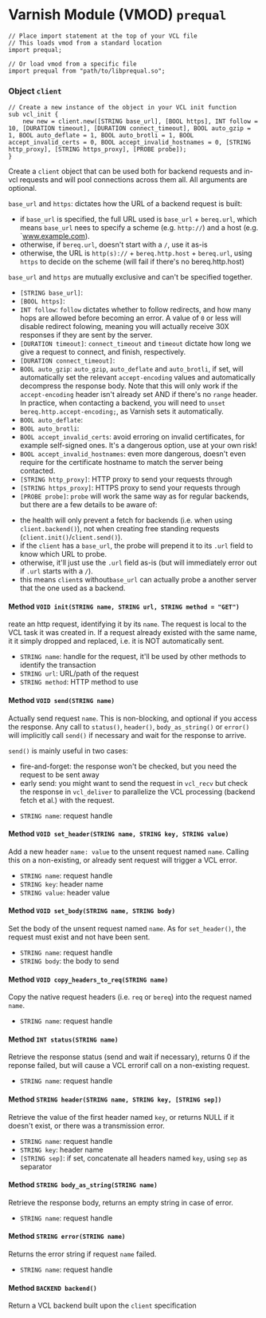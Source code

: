 <!--

   !!!!!!  WARNING: DO NOT EDIT THIS FILE!

   This file was generated from the Varnish VMOD source code.
   It will be automatically updated on each build.

-->
# Varnish Module (VMOD) `prequal`

```vcl
// Place import statement at the top of your VCL file
// This loads vmod from a standard location
import prequal;

// Or load vmod from a specific file
import prequal from "path/to/libprequal.so";
```

### Object `client`

```vcl
// Create a new instance of the object in your VCL init function
sub vcl_init {
    new new = client.new([STRING base_url], [BOOL https], INT follow = 10, [DURATION timeout], [DURATION connect_timeout], BOOL auto_gzip = 1, BOOL auto_deflate = 1, BOOL auto_brotli = 1, BOOL accept_invalid_certs = 0, BOOL accept_invalid_hostnames = 0, [STRING http_proxy], [STRING https_proxy], [PROBE probe]);
}
```

Create a `client` object that can be used both for backend requests and in-vcl requests and will pool connections across them all. All arguments are optional.

`base_url` and `https`: dictates how the URL of a backend request is built:
- if `base_url` is specified, the full URL used is `base_url` + `bereq.url`, which means `base_url` nees to specify a scheme (e.g. `http://`) and a host (e.g. `www.example.com).
- otherwise, if `bereq.url`, doesn't start with a `/`, use it as-is
- otherwise, the URL is `http(s)://` + `bereq.http.host` + `bereq.url`, using `https` to decide on the scheme (will fail if there's no bereq.http.host)

`base_url` and `https` are mutually exclusive and can't be specified together.

* `[STRING base_url]`:
* `[BOOL https]`:
* `INT follow`:
`follow` dictates whether to follow redirects, and how many hops are allowed before becoming an error. A value of `0` or less will disable redirect folowing,
meaning you will actually receive 30X responses if they are sent by the server.
* `[DURATION timeout]`:
`connect_timeout` and `timeout` dictate how long we give a request to connect, and finish, respectively.
* `[DURATION connect_timeout]`:
* `BOOL auto_gzip`:
`auto_gzip`, `auto_deflate` and `auto_brotli`, if set, will automatically set the relevant `accept-encoding` values and automatically decompress the response
body. Note that this will only work if the `accept-encoding` header isn't already set AND if there's no `range` header. In practice, when contacting a backend, you will need to `unset bereq.http.accept-encoding;`, as Varnish sets it automatically.
* `BOOL auto_deflate`:
* `BOOL auto_brotli`:
* `BOOL accept_invalid_certs`:
avoid erroring on invalid certificates, for example self-signed ones. It's a dangerous option, use at your own risk!
* `BOOL accept_invalid_hostnames`:
even more dangerous, doesn't even require for the certificate hostname to match the server being contacted.
* `[STRING http_proxy]`:
HTTP proxy to send your requests through
* `[STRING https_proxy]`:
HTTPS proxy to send your requests through
* `[PROBE probe]`:
`probe` will work the same way as for regular backends, but there are a few details to be aware of:
- the health will only prevent a fetch for backends (i.e. when using `client.backend()`), not when creating free standing requests (`client.init()`/`client.send()`).
- if the `client` has a `base_url`, the probe will prepend it to its `.url` field to know which URL to probe.
- otherwise, it'll just use the `.url` field as-is (but will immediately error out if `.url` starts with a `/`).
- this means `client`s without`base_url` can actually probe a another server that the one used as a backend.

#### Method `VOID init(STRING name, STRING url, STRING method = "GET")`

reate an http request, identifying it by its `name`. The request is local to the VCL task it was created in. If a request already existed with the same name, it it simply dropped and replaced, i.e. it is NOT automatically sent.

* `STRING name`:
handle for the request, it'll be used by other methods to identify the transaction
* `STRING url`:
URL/path of the request
* `STRING method`:
HTTP method to use

#### Method `VOID send(STRING name)`

Actually send request `name`. This is non-blocking, and optional if you access the response. Any call to `status()`, `header()`, `body_as_string()` or `error()` will implicitly call `send()` if necessary and wait for the response to arrive.

`send()` is mainly useful in two cases:
- fire-and-forget: the response won't be checked, but you need the request to be sent away
- early send: you might want to send the request in `vcl_recv` but check the response in `vcl_deliver` to parallelize the VCL processing (backend fetch et al.) with the request.

* `STRING name`:
request handle

#### Method `VOID set_header(STRING name, STRING key, STRING value)`

Add a new header `name: value` to the unsent request named `name`. Calling this on a non-existing, or already sent request will trigger a VCL error.

* `STRING name`:
request handle
* `STRING key`:
header name
* `STRING value`:
header value

#### Method `VOID set_body(STRING name, STRING body)`

Set the body of the unsent request named `name`. As for `set_header()`, the request must exist and not have been sent.

* `STRING name`:
request handle
* `STRING body`:
the body to send

#### Method `VOID copy_headers_to_req(STRING name)`

Copy the native request headers (i.e. `req` or `bereq`) into the request named `name`.

* `STRING name`:
request handle

#### Method `INT status(STRING name)`

Retrieve the response status (send and wait if necessary), returns 0 if the reponse failed, but will cause a VCL errorif call on a non-existing request.

* `STRING name`:
request handle

#### Method `STRING header(STRING name, STRING key, [STRING sep])`

Retrieve the value of the first header named `key`, or returns NULL if it doesn't exist, or there was a transmission error.

* `STRING name`:
request handle
* `STRING key`:
header name
* `[STRING sep]`:
if set, concatenate all headers named `key`, using `sep` as separator

#### Method `STRING body_as_string(STRING name)`

Retrieve the response body, returns an empty string in case of error.

* `STRING name`:
request handle

#### Method `STRING error(STRING name)`

Returns the error string if request `name` failed.

* `STRING name`:
request handle

#### Method `BACKEND backend()`

Return a VCL backend built upon the `client` specification

